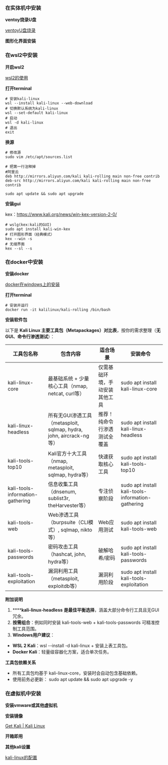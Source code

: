 ### 在实体机中安装

**ventoy烧录U盘**

[ventoyU盘烧录 ](./ventoyU盘烧录)

**图形化界面安装**



### 在wsl2中安装



**开启wsl2**

[wsl2的使用](./wsl2的使用)



**打开terminal**

```
# 安装kali-linux
wsl --install kali-linux --web-download
# 切换默认系统为kali-linux
wsl --set-default kali-linux
# 启动
wsl -d kali-linux
# 退出
exit
```



**换源**

```
# 修改源
sudo vim /etc/apt/sources.list

# 把第一行注释掉
#阿里云
deb http://mirrors.aliyun.com/kali kali-rolling main non-free contrib
deb-src http://mirrors.aliyun.com/kali kali-rolling main non-free contrib

sudo apt update && sudo apt upgrade
```



**安装gui**

kex：https://www.kali.org/news/win-kex-version-2-0/ 

```
# wslg(kex:kali的GUI)
sudo apt install kali-win-kex
# 打开图形界面（经典模式）
kex --win -s
# 无缝界面
kex --sl --s
```



### 在docker中安装



**安装docker**

[docker在windows上的安装](./docker在windows上的安装)



**打开terminal**

```
# 安装并运行
docker run -it kalilinux/kali-rolling /bin/bash
```



**安装软件包**

以下是 **Kali Linux 主要工具包（Metapackages）对比表**，按你的需求整理（**无GUI、命令行渗透测试**）：

| 工具包名称                       | 包含内容                                                     | 适合场景                       | 安装命令                                          |
| -------------------------------- | ------------------------------------------------------------ | ------------------------------ | ------------------------------------------------- |
| kali-linux-core                  | 最基础系统 + 少量核心工具（nmap, netcat, curl等）            | 仅需基础环境，手动安装其他工具 | sudo apt install kali-linux-core                  |
| kali-linux-headless              | 所有无GUI渗透工具（metasploit, sqlmap, hydra, john, aircrack-ng等） | 推荐！纯命令行渗透测试全覆盖   | sudo apt install kali-linux-headless              |
| kali-tools-top10                 | Kali官方十大工具（nmap, metasploit, sqlmap, hydra等）        | 快速获取核心工具               | sudo apt install kali-tools-top10                 |
| kali-tools-information-gathering | 信息收集工具（dnsenum, sublist3r, theHarvester等）           | 专注侦察阶段                   | sudo apt install kali-tools-information-gathering |
| kali-tools-web                   | Web渗透工具（burpsuite（CLI模式）, sqlmap, nikto等）         | Web应用测试                    | sudo apt install kali-tools-web                   |
| kali-tools-passwords             | 密码攻击工具（hashcat, john, hydra等）                       | 破解哈希/密码                  | sudo apt install kali-tools-passwords             |
| kali-tools-exploitation          | 漏洞利用工具（metasploit, exploitdb等）                      | 漏洞利用阶段                   | sudo apt install kali-tools-exploitation          |



**附加说明**

1. ******kali-linux-headless** **是最佳平衡选择**，涵盖大部分命令行工具且无GUI冗余。
2. **按需组合**：例如同时安装 kali-tools-web + kali-tools-passwords 可精准控制工具范围。
3. **Windows用户建议**： 

- **WSL 2 Kali**：wsl --install -d kali-linux + 安装上表工具包。
- **Docker Kali**：轻量级容器化方案，适合单次任务。



**工具包依赖关系**

- 所有工具包均基于 kali-linux-core，安装时会自动包含基础依赖。
- 使用前务必更新： sudo apt update && sudo apt upgrade -y 



### 在虚拟机中安装

**安装vmware或其他虚拟机**

**安装镜像**

[Get Kali | Kali Linux](https://www.kali.org/get-kali/#kali-virtual-machines)

**开箱即用**

**其他kali设置**

[kali-linux的配置](./kali-linux的配置)